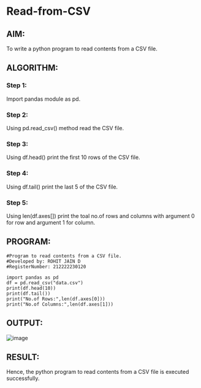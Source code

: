 # Read-from-CSV

## AIM:
To write a python program to read contents from a CSV file.
## ALGORITHM:
### Step 1:
Import pandas module as pd.
### Step 2:
Using pd.read_csv() method read the CSV file.
### Step 3:
Using df.head() print the first 10 rows of the CSV file.
### Step 4:
Using df.tail() print the last 5 of the CSV file.
### Step 5:
Using len(df.axes[]) print the toal no.of rows and columns with argument 0 for row and argument 1 for column.

## PROGRAM:
```
#Program to read contents from a CSV file.
#Developed by: ROHIT JAIN D
#RegisterNumber: 212222230120

import pandas as pd
df = pd.read_csv("data.csv")
print(df.head(10))
print(df.tail())
print("No.of Rows:",len(df.axes[0]))
print("No.of Columns:",len(df.axes[1]))
```

## OUTPUT:
![image](https://github.com/Jaiganesh235/Read-from-CSV/assets/118657189/c16e6daa-e464-4182-aed0-2c94c22b16d5)


## RESULT:
Hence, the  python program to read contents from a CSV file is executed successfully.
